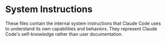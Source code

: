 # System Instructions

These files contain the internal system instructions that Claude Code uses to understand its own capabilities and behaviors. They represent Claude Code's self-knowledge rather than user documentation.
